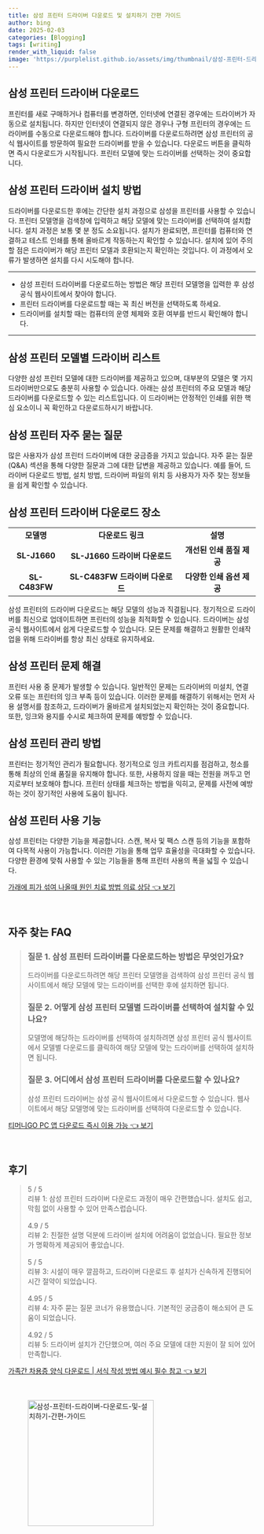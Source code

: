 ```yaml
---
title: 삼성 프린터 드라이버 다운로드 및 설치하기 간편 가이드
author: bing
date: 2025-02-03
categories: [Blogging]
tags: [writing]
render_with_liquid: false
image: 'https://purplelist.github.io/assets/img/thumbnail/삼성-프린터-드라이버-다운로드-및-설치하기-간편-가이드.webp'
---
```



<h2 id='삼성_프린터_드라이버_다운로드'>삼성 프린터 드라이버 다운로드</h2>

<p>프린터를 새로 구매하거나 컴퓨터를 변경하면, 인터넷에 연결된 경우에는 드라이버가 자동으로 설치됩니다. 하지만 인터넷이 연결되지 않은 경우나 구형 프린터의 경우에는 드라이버를 수동으로 다운로드해야 합니다. 드라이버를 다운로드하려면 삼성 프린터의 공식 웹사이트를 방문하여 필요한 드라이버를 받을 수 있습니다. 다운로드 버튼을 클릭하면 즉시 다운로드가 시작됩니다. 프린터 모델에 맞는 드라이버를 선택하는 것이 중요합니다.</p>

<h2 id='삼성_프린터_드라이버_설치방법'>삼성 프린터 드라이버 설치 방법</h2>

<p>드라이버를 다운로드한 후에는 간단한 설치 과정으로 삼성을 프린터를 사용할 수 있습니다. 프린터 모델명을 검색창에 입력하고 해당 모델에 맞는 드라이버를 선택하여 설치합니다. 설치 과정은 보통 몇 분 정도 소요됩니다. 설치가 완료되면, 프린터를 컴퓨터와 연결하고 테스트 인쇄를 통해 올바르게 작동하는지 확인할 수 있습니다. 설치에 있어 주의할 점은 드라이버가 해당 프린터 모델과 호환되는지 확인하는 것입니다. 이 과정에서 오류가 발생하면 설치를 다시 시도해야 합니다.</p>

<hr />

<ul>
    <li>삼성 프린터 드라이버를 다운로드하는 방법은 해당 프린터 모델명을 입력한 후 삼성 공식 웹사이트에서 찾아야 합니다.</li>
    <li>프린터 드라이버를 다운로드할 때는 꼭 최신 버전을 선택하도록 하세요.</li>
    <li>드라이버를 설치할 때는 컴퓨터의 운영 체제와 호환 여부를 반드시 확인해야 합니다.</li>
</ul>

<hr />

<h2 id='삼성_프린터_모델별_드라이버_리스트'>삼성 프린터 모델별 드라이버 리스트</h2>

<p>다양한 삼성 프린터 모델에 대한 드라이버를 제공하고 있으며, 대부분의 모델은 몇 가지 드라이버만으로도 충분히 사용할 수 있습니다. 아래는 삼성 프린터의 주요 모델과 해당 드라이버를 다운로드할 수 있는 리스트입니다. 이 드라이버는 안정적인 인쇄를 위한 핵심 요소이니 꼭 확인하고 다운로드하시기 바랍니다.</p>

<h2 id='삼성_프린터_자주_묻는_질문'>삼성 프린터 자주 묻는 질문</h2>

<p>많은 사용자가 삼성 프린터 드라이버에 대한 궁금증을 가지고 있습니다. 자주 묻는 질문(Q&A) 섹션을 통해 다양한 질문과 그에 대한 답변을 제공하고 있습니다. 예를 들어, 드라이버 다운로드 방법, 설치 방법, 드라이버 파일의 위치 등 사용자가 자주 찾는 정보들을 쉽게 확인할 수 있습니다.</p>

<h2 id='삼성_프린터_드라이버_다운로드_장소'>삼성 프린터 드라이버 다운로드 장소</h2>

<table>
    <tr>
        <td style="text-align: center; height: 17px;"><b>모델명</b></td>
        <td style="text-align: center; height: 17px;"><b>다운로드 링크</b></td>
        <td style="text-align: center; height: 17px;"><b>설명</b></td>
    </tr>
    <tr>
        <td style="text-align: center; height: 17px;"><b>SL-J1660</b></td>
        <td style="text-align: center; height: 17px;"><b>SL-J1660 드라이버 다운로드</b></td>
        <td style="text-align: center; height: 17px;"><b>개선된 인쇄 품질 제공</b></td>
    </tr>
    <tr>
        <td style="text-align: center; height: 17px;"><b>SL-C483FW</b></td>
        <td style="text-align: center; height: 17px;"><b>SL-C483FW 드라이버 다운로드</b></td>
        <td style="text-align: center; height: 17px;"><b>다양한 인쇄 옵션 제공</b></td>
    </tr>
</table>

<p>삼성 프린터의 드라이버 다운로드는 해당 모델의 성능과 직결됩니다. 정기적으로 드라이버를 최신으로 업데이트하면 프린터의 성능을 최적화할 수 있습니다. 드라이버는 삼성 공식 웹사이트에서 쉽게 다운로드할 수 있습니다. 모든 문제를 해결하고 원활한 인쇄작업을 위해 드라이버를 항상 최신 상태로 유지하세요.</p>

<h2 id='삼성_프린터_문제해결'>삼성 프린터 문제 해결</h2>

<p>프린터 사용 중 문제가 발생할 수 있습니다. 일반적인 문제는 드라이버의 미설치, 연결 오류 또는 프린터의 잉크 부족 등이 있습니다. 이러한 문제를 해결하기 위해서는 먼저 사용 설명서를 참조하고, 드라이버가 올바르게 설치되었는지 확인하는 것이 중요합니다. 또한, 잉크와 용지를 수시로 체크하여 문제를 예방할 수 있습니다.</p>

<h2 id='삼성_프린터_관리_방법'>삼성 프린터 관리 방법</h2>

<p>프린터는 정기적인 관리가 필요합니다. 정기적으로 잉크 카트리지를 점검하고, 청소를 통해 최상의 인쇄 품질을 유지해야 합니다. 또한, 사용하지 않을 때는 전원을 꺼두고 먼지로부터 보호해야 합니다. 프린터 상태를 체크하는 방법을 익히고, 문제를 사전에 예방하는 것이 장기적인 사용에 도움이 됩니다.</p>

<h2 id='삼성_프린터_사용_기능'>삼성 프린터 사용 기능</h2>

<p>삼성 프린터는 다양한 기능을 제공합니다. 스캔, 복사 및 팩스 스캔 등의 기능을 포함하여 다목적 사용이 가능합니다. 이러한 기능을 통해 업무 효율성을 극대화할 수 있습니다. 다양한 환경에 맞춰 사용할 수 있는 기능들을 통해 프린터 사용의 폭을 넓힐 수 있습니다.</p>


<p><a class="click-button" title="가래에 피가 섞여 나올때 원인 치료 방법 의료 상담" href="https://purplelist.github.io/posts/%EA%B0%80%EB%9E%98%EC%97%90-%ED%94%BC%EA%B0%80-%EC%84%9E%EC%97%AC-%EB%82%98%EC%98%AC%EB%95%8C-%EC%9B%90%EC%9D%B8-%EC%B9%98%EB%A3%8C-%EB%B0%A9%EB%B2%95-%EC%9D%98%EB%A3%8C-%EC%83%81%EB%8B%B4/" rel="dofollow">가래에 피가 섞여 나올때 원인 치료 방법 의료 상담 👈 보기</a></p><br>
<h2 id='자주_찾는_FAQ'>자주 찾는 FAQ</h2>
<div itemscope="" itemtype="https://schema.org/FAQPage">
<blockquote>
<div itemscope="" itemprop="mainEntity" itemtype="https://schema.org/Question">
<h3 itemprop="name">질문 1. 삼성 프린터 드라이버를 다운로드하는 방법은 무엇인가요?</h3>
<div itemscope="" itemprop="acceptedAnswer" itemtype="https://schema.org/Answer">
<span itemprop="text">
<p>드라이버를 다운로드하려면 해당 프린터 모델명을 검색하여 삼성 프린터 공식 웹사이트에서 해당 모델에 맞는 드라이버를 선택한 후에 설치하면 됩니다.</p>
</span>
</div>
</div>

<div itemscope="" itemprop="mainEntity" itemtype="https://schema.org/Question">
<h3 itemprop="name">질문 2. 어떻게 삼성 프린터 모델별 드라이버를 선택하여 설치할 수 있나요?</h3>
<div itemscope="" itemprop="acceptedAnswer" itemtype="https://schema.org/Answer">
<span itemprop="text">
<p>모델명에 해당하는 드라이버를 선택하여 설치하려면 삼성 프린터 공식 웹사이트에서 모델별 다운로드를 클릭하여 해당 모델에 맞는 드라이버를 선택하여 설치하면 됩니다.</p>
</span>
</div>
</div>

<div itemscope="" itemprop="mainEntity" itemtype="https://schema.org/Question">
<h3 itemprop="name">질문 3. 어디에서 삼성 프린터 드라이버를 다운로드할 수 있나요?</h3>
<div itemscope="" itemprop="acceptedAnswer" itemtype="https://schema.org/Answer">
<span itemprop="text">
<p>삼성 프린터 드라이버는 삼성 공식 웹사이트에서 다운로드할 수 있습니다. 웹사이트에서 해당 모델명에 맞는 드라이버를 선택하여 다운로드할 수 있습니다.</p>
</span>
</div>
</div>
</blockquote>
</div>
<p><a class="click-button" title="티머니GO PC 앱 다운로드 즉시 이용 가능" href="https://purplelist.github.io/posts/%ED%8B%B0%EB%A8%B8%EB%8B%88GO-PC-%EC%95%B1-%EB%8B%A4%EC%9A%B4%EB%A1%9C%EB%93%9C-%EC%A6%89%EC%8B%9C-%EC%9D%B4%EC%9A%A9-%EA%B0%80%EB%8A%A5/" rel="dofollow">티머니GO PC 앱 다운로드 즉시 이용 가능 👈 보기</a></p><br>
<h2 id='후기'>후기</h2>
<div itemscope itemtype="https://schema.org/Product">
  <blockquote>
  <div itemprop="review" itemscope itemtype="https://schema.org/Review">
      <div itemprop="reviewRating" itemscope itemtype="https://schema.org/Rating"> <span itemprop="ratingValue">5</span> / <span itemprop="bestRating">5</span> </div>
      <span itemprop="reviewBody">리뷰 1: 삼성 프린터 드라이버 다운로드 과정이 매우 간편했습니다. 설치도 쉽고, 막힘 없이 사용할 수 있어 만족스럽습니다.</span>
  </div>
  <br>
  <div itemprop="review" itemscope itemtype="https://schema.org/Review">
      <div itemprop="reviewRating" itemscope itemtype="https://schema.org/Rating"> <span itemprop="ratingValue">4.9</span> / <span itemprop="bestRating">5</span> </div>
      <span itemprop="reviewBody">리뷰 2: 친절한 설명 덕분에 드라이버 설치에 어려움이 없었습니다. 필요한 정보가 명확하게 제공되어 좋았습니다.</span>
  </div>
  <br>
  <div itemprop="review" itemscope itemtype="https://schema.org/Review">
      <div itemprop="reviewRating" itemscope itemtype="https://schema.org/Rating"> <span itemprop="ratingValue">5</span> / <span itemprop="bestRating">5</span> </div>
      <span itemprop="reviewBody">리뷰 3: 시설이 매우 깔끔하고, 드라이버 다운로드 후 설치가 신속하게 진행되어 시간 절약이 되었습니다.</span>
  </div>
  <br>
  <div itemprop="review" itemscope itemtype="https://schema.org/Review">
      <div itemprop="reviewRating" itemscope itemtype="https://schema.org/Rating"> <span itemprop="ratingValue">4.95</span> / <span itemprop="bestRating">5</span> </div>
      <span itemprop="reviewBody">리뷰 4: 자주 묻는 질문 코너가 유용했습니다. 기본적인 궁금증이 해소되어 큰 도움이 되었습니다.</span>
  </div>
  <br>
  <div itemprop="review" itemscope itemtype="https://schema.org/Review">
      <div itemprop="reviewRating" itemscope itemtype="https://schema.org/Rating"> <span itemprop="ratingValue">4.92</span> / <span itemprop="bestRating">5</span> </div>
      <span itemprop="reviewBody">리뷰 5: 드라이버 설치가 간단했으며, 여러 주요 모델에 대한 지원이 잘 되어 있어 만족합니다.</span>
  </div>
  </blockquote>
</div>
<p><a class="click-button" title="가족간 차용증 양식 다운로드 | 서식 작성 방법 예시 필수 참고" href="https://purplelist.github.io/posts/%EA%B0%80%EC%A1%B1%EA%B0%84-%EC%B0%A8%EC%9A%A9%EC%A6%9D-%EC%96%91%EC%8B%9D-%EB%8B%A4%EC%9A%B4%EB%A1%9C%EB%93%9C-%EC%84%9C%EC%8B%9D-%EC%9E%91%EC%84%B1-%EB%B0%A9%EB%B2%95-%EC%98%88%EC%8B%9C-%ED%95%84%EC%88%98-%EC%B0%B8%EA%B3%A0/" rel="dofollow">가족간 차용증 양식 다운로드 | 서식 작성 방법 예시 필수 참고 👈 보기</a></p><br>
<figure class="image"><img src="https://purplelist.github.io/assets/img/thumbnail/삼성-프린터-드라이버-다운로드-및-설치하기-간편-가이드.webp" alt="삼성-프린터-드라이버-다운로드-및-설치하기-간편-가이드" width="256" height="256"></figure>